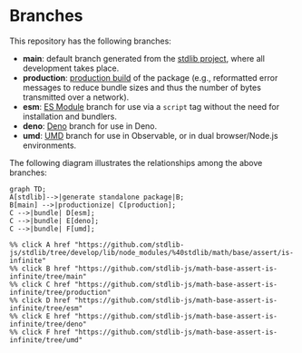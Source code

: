 <!--

@license Apache-2.0

Copyright (c) 2022 The Stdlib Authors.

Licensed under the Apache License, Version 2.0 (the "License");
you may not use this file except in compliance with the License.
You may obtain a copy of the License at

    http://www.apache.org/licenses/LICENSE-2.0

Unless required by applicable law or agreed to in writing, software
distributed under the License is distributed on an "AS IS" BASIS,
WITHOUT WARRANTIES OR CONDITIONS OF ANY KIND, either express or implied.
See the License for the specific language governing permissions and
limitations under the License.

-->

# Branches

This repository has the following branches:

-   **main**: default branch generated from the [stdlib project][stdlib-url], where all development takes place.
-   **production**: [production build][production-url] of the package (e.g., reformatted error messages to reduce bundle sizes and thus the number of bytes transmitted over a network).
-   **esm**: [ES Module][esm-url] branch for use via a `script` tag without the need for installation and bundlers.
-   **deno**: [Deno][deno-url] branch for use in Deno.
-   **umd**: [UMD][umd-url] branch for use in Observable, or in dual browser/Node.js environments.

The following diagram illustrates the relationships among the above branches:

```mermaid
graph TD;
A[stdlib]-->|generate standalone package|B;
B[main] -->|productionize| C[production];
C -->|bundle| D[esm];
C -->|bundle| E[deno];
C -->|bundle| F[umd];

%% click A href "https://github.com/stdlib-js/stdlib/tree/develop/lib/node_modules/%40stdlib/math/base/assert/is-infinite"
%% click B href "https://github.com/stdlib-js/math-base-assert-is-infinite/tree/main"
%% click C href "https://github.com/stdlib-js/math-base-assert-is-infinite/tree/production"
%% click D href "https://github.com/stdlib-js/math-base-assert-is-infinite/tree/esm"
%% click E href "https://github.com/stdlib-js/math-base-assert-is-infinite/tree/deno"
%% click F href "https://github.com/stdlib-js/math-base-assert-is-infinite/tree/umd"
```

[stdlib-url]: https://github.com/stdlib-js/stdlib/tree/develop/lib/node_modules/%40stdlib/math/base/assert/is-infinite
[production-url]: https://github.com/stdlib-js/math-base-assert-is-infinite/tree/production
[deno-url]: https://github.com/stdlib-js/math-base-assert-is-infinite/tree/deno
[umd-url]: https://github.com/stdlib-js/math-base-assert-is-infinite/tree/umd
[esm-url]: https://github.com/stdlib-js/math-base-assert-is-infinite/tree/esm